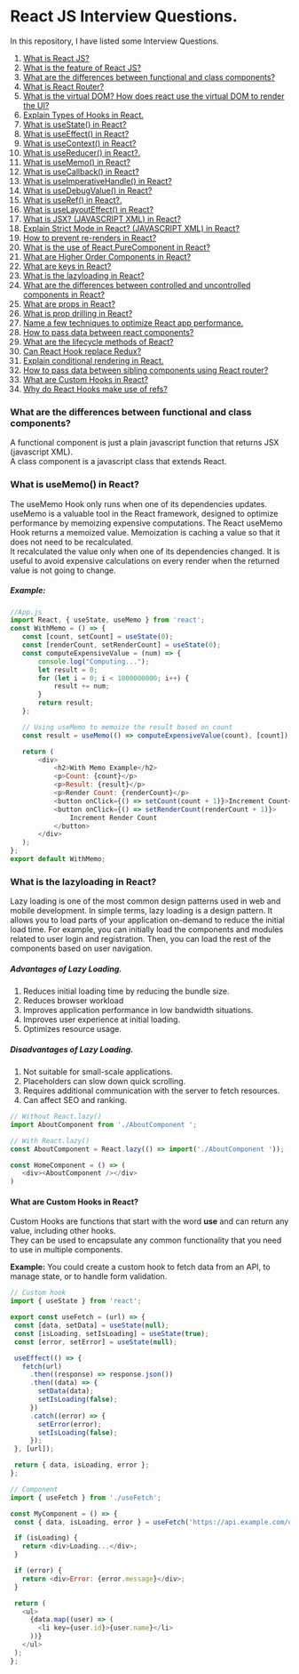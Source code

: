 # React JS Interview Questions.
In this repository, I have listed some Interview Questions. <br />
1. [What is React JS?](https://en.wikipedia.org/wiki/Object-relational_mapping) <br /> 
2. [What is the feature of React JS?](https://en.wikipedia.org/wiki/Object-relational_mapping)  <br />
3. [What are the differences between functional and class components?](#what-are-the-differences-between-functional-and-class-components)  <br />
4. [What is React Router?](https://en.wikipedia.org/wiki/Object-relational_mapping)  <br />
5. [What is the virtual DOM? How does react use the virtual DOM to render the UI?](https://en.wikipedia.org/wiki/Object-relational_mapping)  <br />
6. [Explain Types of Hooks in React.](https://en.wikipedia.org/wiki/Object-relational_mapping)  <br />
7. [What is useState() in React?](https://en.wikipedia.org/wiki/Object-relational_mapping)  <br />
8. [What is useEffect() in React?](https://en.wikipedia.org/wiki/Object-relational_mapping)  <br />
9. [What is useContext() in React?](https://en.wikipedia.org/wiki/Object-relational_mapping)  <br />
10. [What is useReducer() in React?.](https://en.wikipedia.org/wiki/Object-relational_mapping)  <br />
11. [What is useMemo() in React?](#what-is-usememo-in-react)  <br />
12. [What is useCallback() in React?](https://en.wikipedia.org/wiki/Object-relational_mapping)  <br />
13. [What is useImperativeHandle() in React?](https://en.wikipedia.org/wiki/Object-relational_mapping)  <br />
14. [What is useDebugValue() in React?](https://en.wikipedia.org/wiki/Object-relational_mapping)  <br />
15. [What is useRef() in React?.](https://en.wikipedia.org/wiki/Object-relational_mapping)  <br />
16. [What is useLayoutEffect() in React?](https://en.wikipedia.org/wiki/Object-relational_mapping)  <br />
17. [What is JSX? (JAVASCRIPT XML) in React?](https://en.wikipedia.org/wiki/Object-relational_mapping)  <br />
18. [Explain Strict Mode in React? (JAVASCRIPT XML) in React?](https://en.wikipedia.org/wiki/Object-relational_mapping)  <br />
19. [How to prevent re-renders in React?](https://en.wikipedia.org/wiki/Object-relational_mapping)  <br />
20. [What is the use of React.PureComponent in React?](https://en.wikipedia.org/wiki/Object-relational_mapping)  <br />
21. [What are Higher Order Components in React?](https://en.wikipedia.org/wiki/Object-relational_mapping)  <br />
22. [What are keys in React?](https://en.wikipedia.org/wiki/Object-relational_mapping)  <br />
23. [What is the lazyloading in React?](#what-is-the-lazyloading-in-react)  <br />
24. [What are the differences between controlled and uncontrolled components in React?](https://en.wikipedia.org/wiki/Object-relational_mapping)  <br />
25. [What are props in React?](https://en.wikipedia.org/wiki/Object-relational_mapping)  <br />
26. [What is prop drilling in React?](https://en.wikipedia.org/wiki/Object-relational_mapping)  <br />
27. [Name a few techniques to optimize React app performance.](https://en.wikipedia.org/wiki/Object-relational_mapping)  <br />
28. [How to pass data between react components?](https://en.wikipedia.org/wiki/Object-relational_mapping)  <br />
29. [What are the lifecycle methods of React?](https://en.wikipedia.org/wiki/Object-relational_mapping)  <br />
30. [Can React Hook replace Redux?](https://en.wikipedia.org/wiki/Object-relational_mapping)  <br />
31. [Explain conditional rendering in React.](https://en.wikipedia.org/wiki/Object-relational_mapping)  <br />
32. [How to pass data between sibling components using React router?](https://en.wikipedia.org/wiki/Object-relational_mapping)  <br />
33. [What are Custom Hooks in React?](#what-are-custom-hooks-in-react)  <br />
34. [Why do React Hooks make use of refs?](https://en.wikipedia.org/wiki/Object-relational_mapping) 




### What are the differences between functional and class components?
A functional component is just a plain javascript function that returns JSX (javascript XML). <br />
A class component is a javascript class that extends React.



### What is useMemo() in React?
The useMemo Hook only runs when one of its dependencies updates. useMemo is a valuable tool in the React framework, designed to optimize performance by memoizing expensive computations. The React useMemo Hook returns a memoized value.
Memoization is caching a value so that it does not need to be recalculated. <br />
It recalculated the value only when one of its dependencies changed. It is useful to avoid expensive calculations on every render when the returned value is not going to change.

##### Example: <br />
 ```javascript
//App.js
import React, { useState, useMemo } from 'react';
const WithMemo = () => {
	const [count, setCount] = useState(0);
	const [renderCount, setRenderCount] = useState(0);
	const computeExpensiveValue = (num) => {
		console.log("Computing...");
		let result = 0;
		for (let i = 0; i < 1000000000; i++) {
			result += num;
		}
		return result;
	};

	// Using useMemo to memoize the result based on count
	const result = useMemo(() => computeExpensiveValue(count), [count]);

	return (
		<div>
			<h2>With Memo Example</h2>
			<p>Count: {count}</p>
			<p>Result: {result}</p>
			<p>Render Count: {renderCount}</p>
			<button onClick={() => setCount(count + 1)}>Increment Count</button>
			<button onClick={() => setRenderCount(renderCount + 1)}>
				Increment Render Count
			</button>
		</div>
	);
};
export default WithMemo;
```


### What is the lazyloading in React?
Lazy loading is one of the most common design patterns used in web and mobile development. In simple terms, lazy loading is a design pattern. It allows you to load parts of your application on-demand to reduce the initial load time. 
For example, you can initially load the components and modules related to user login and registration. Then, you can load the rest of the components based on user navigation.

#####    Advantages of Lazy Loading.
1. Reduces initial loading time by reducing the bundle size.
2. Reduces browser workload
3. Improves application performance in low bandwidth situations.
4. Improves user experience at initial loading.
5. Optimizes resource usage.

#####    Disadvantages of Lazy Loading.
1. Not suitable for small-scale applications.
2. Placeholders can slow down quick scrolling.
3. Requires additional communication with the server to fetch resources.
4. Can affect SEO and ranking.
   
 ```javascript
// Without React.lazy()
import AboutComponent from './AboutComponent ';

// With React.lazy()
const AboutComponent = React.lazy(() => import('./AboutComponent '));

const HomeComponent = () => (
    <div><AboutComponent /></div>
)

```

####  What are Custom Hooks in React?
Custom Hooks are functions that start with the word <b>use</b> and can return any value, including other hooks. <br />
They can be used to encapsulate any common functionality that you need to use in multiple components.

<b>Example:</b> You could create a custom hook to fetch data from an API, to manage state, or to handle form validation.

 ```javascript
// Custom hook
import { useState } from 'react';

export const useFetch = (url) => {
  const [data, setData] = useState(null);
  const [isLoading, setIsLoading] = useState(true);
  const [error, setError] = useState(null);

  useEffect(() => {
    fetch(url)
      .then((response) => response.json())
      .then((data) => {
        setData(data);
        setIsLoading(false);
      })
      .catch((error) => {
        setError(error);
        setIsLoading(false);
      });
  }, [url]);

  return { data, isLoading, error };
};

// Component
import { useFetch } from './useFetch';

const MyComponent = () => {
  const { data, isLoading, error } = useFetch('https://api.example.com/users');

  if (isLoading) {
    return <div>Loading...</div>;
  }

  if (error) {
    return <div>Error: {error.message}</div>;
  }

  return (
    <ul>
      {data.map((user) => (
        <li key={user.id}>{user.name}</li>
      ))}
    </ul>
  );
};
```


